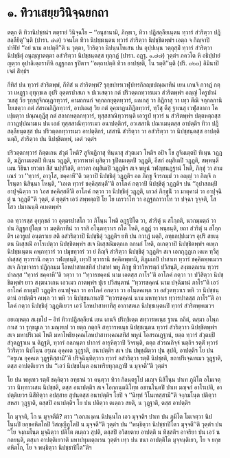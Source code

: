 <h1>๑. ทิวาเสยฺยวินิจฺฉยกถา</h1>
<p> ตตฺถ   ติ ทิวานิปชฺชนํฯ ตตฺรายํ วินิจฺฉโย – ‘‘อนุชานามิ, ภิกฺขเว, ทิวา ปฎิสลฺลียเนฺตน ทฺวารํ สํวริตฺวา ปฎิสลฺลียิตุ’’นฺติ (ปารา. ๗๗) วจนโต ทิวา นิปชฺชเนฺตน ทฺวารํ สํวริตฺวา นิปชฺชิตพฺพํฯ เอตฺถ จ กิญฺจาปิ ปาฬิยํ ‘‘อยํ นาม อาปตฺตี’’ติ น วุตฺตา, วิวริตฺวา นิปนฺนโทเสน ปน อุปฺปเนฺน วตฺถุสฺมิํ ทฺวารํ สํวริตฺวา นิปชฺชิตุํ อนุญฺญาตตฺตา อสํวริตฺวา นิปชฺชนฺตสฺส  ทุกฺกฎํ (ปารา. อฎฺฐ. ๑.๗๗) วุตฺตํฯ ภควโต หิ อธิปฺปายํ ญตฺวา อุปาลิเตฺถราทีหิ อฎฺฐกถา ฐปิตาฯ ‘‘อตฺถาปตฺติ ทิวา อาปชฺชติ, โน รตฺติ’’นฺติ (ปริ. ๓๒๓) อิมินาปิ เจตํ สิทฺธํฯ</p>


<p> กีทิสํ ปน ทฺวารํ สํวริตพฺพํ, กีทิสํ น สํวริตพฺพํ? รุกฺขปทรเวฬุปทรกิลญฺชปณฺณาทีนํ เยน เกนจิ กวาฎํ กตฺวา เหฎฺฐา อุทุกฺขเล อุปริ อุตฺตรปาสเก จ ปเวเสตฺวา กตํ ปริวตฺตกทฺวารเมว สํวริตพฺพํฯ อญฺญํ โครูปานํ วเชสุ วิย รุกฺขสูจิกณฺฎกทฺวารํ, คามถกนกํ จกฺกลกยุตฺตทฺวารํ, ผลเกสุ วา กิฎิกาสุ วา เทฺว ตีณิ จกฺกลกานิ โยเชตฺวา กตํ สํสรณกิฎิกทฺวารํ, อาปเณสุ วิย กตํ อุคฺฆาฎนกิฎิกทฺวารํ, ทฺวีสุ ตีสุ ฐาเนสุ เวฬุสลากา โคเปฺผตฺวา ปณฺณกุฎีสุ กตํ สลากหตฺถกทฺวารํ, ทุสฺสสาณิทฺวารนฺติ เอวรูปํ ทฺวารํ น สํวริตพฺพํฯ ปตฺตหตฺถสฺส กวาฎปฺปณามเน ปน เอกํ ทุสฺสสาณิทฺวารเมว อนาปตฺติกรํ, อวเสสานิ ปณาเมนฺตสฺส อาปตฺติฯ ทิวา ปฎิสลฺลียนฺตสฺส ปน ปริวตฺตกทฺวารเมว อาปตฺติกรํ, เสสานิ สํวริตฺวา วา อสํวริตฺวา วา นิปชฺชนฺตสฺส อาปตฺติ นตฺถิ, สํวริตฺวา ปน นิปชฺชิตพฺพํ, เอตํ วตฺตํฯ</p>


<p> ปริวตฺตกทฺวารํ กิตฺตเกน สํวุตํ โหติ? สูจิฆฎิกาสุ ทินฺนาสุ สํวุตเมว โหติฯ อปิจ โข สูจิมเตฺตปิ ทิเนฺน วฎฺฎติ, ฆฎิกามเตฺตปิ ทิเนฺน วฎฺฎติ, ทฺวารพาหํ ผุสิตฺวา ฐปิตมเตฺตปิ วฎฺฎติ, อีสกํ อผุสิเตปิ วฎฺฎติ, สพฺพนฺติเมน วิธินา ยาวตา สีสํ นปฺปวิสติ, ตาวตา อผุสิเตปิ วฎฺฎติฯ สเจ พหูนํ วฬญฺชนฎฺฐานํ โหติ, ภิกฺขุํ วา สามเณรํ วา ‘‘ทฺวารํ, อาวุโส, ชคฺคาหี’’ติ วตฺวาปิ นิปชฺชิตุํ วฎฺฎติฯ อถ ภิกฺขู จีวรกมฺมํ วา อญฺญํ วา กิญฺจิ กโรนฺตา นิสินฺนา โหนฺติ, ‘‘เอเต ทฺวารํ ชคฺคิสฺสนฺตี’’ติ  อาโภคํ กตฺวาปิ นิปชฺชิตุํ วฎฺฎติฯ  ปน ‘‘อุปาสกมฺปิ อาปุจฺฉิตฺวา วา ‘เอส  ชคฺคิสฺสตี’ติ อาโภคํ กตฺวา วา นิปชฺชิตุํ วฎฺฎติ, เกวลํ ภิกฺขุนิํ วา มาตุคามํ วา อาปุจฺฉิตุํ น วฎฺฎตี’’ติ วุตฺตํ, ตํ ยุตฺตํฯ เอวํ สพฺพตฺถปิ โย โย เถรวาโท วา อฎฺฐกถาวาโท วา ปจฺฉา วุจฺจติ, โส โสว ปมาณนฺติ คเหตพฺพํฯ</p>


<p> อถ ทฺวารสฺส อุทุกฺขลํ วา อุตฺตรปาสโก วา ภิโนฺน โหติ อฎฺฐปิโต วา, สํวริตุํ น สโกฺกติ, นวกมฺมตฺถํ วา ปน อิฎฺฐกปุโญฺช วา มตฺติกาทีนํ วา ราสิ อโนฺตทฺวาเร กโต โหติ, อฎฺฎํ วา พนฺธนฺติ, ยถา สํวริตุํ น สโกฺกติฯ เอวรูเป อนฺตราเย สติ อสํวริตฺวาปิ นิปชฺชิตุํ วฎฺฎติฯ ยทิ ปน กวาฎํ นตฺถิ, ลทฺธกปฺปเมวฯ อุปริ สยเนฺตน นิเสฺสณิํ อาโรเปตฺวา นิปชฺชิตพฺพํฯ สเจ นิเสฺสณิมตฺถเก ถกนกํ โหติ, ถเกตฺวาปิ นิปชฺชิตพฺพํฯ คเพฺภ นิปชฺชเนฺตน คพฺภทฺวารํ วา ปมุขทฺวารํ วา ยํ กิญฺจิ สํวริตฺวา นิปชฺชิตุํ วฎฺฎติฯ สเจ เอกกุฎฺฎเก เคเห ทฺวีสุ ปเสฺสสุ ทฺวารานิ กตฺวา วฬญฺชนฺติ, เทฺวปิ ทฺวารานิ ชคฺคิตพฺพานิ, ติภูมเกปิ ปาสาเท ทฺวารํ ชคฺคิตพฺพเมวฯ สเจ ภิกฺขาจารา ปฎิกฺกมฺม โลหปาสาทสทิสํ ปาสาทํ พหู ภิกฺขู ทิวาวิหารตฺถํ ปวิสนฺติ, สงฺฆเตฺถเรน ทฺวารปาลสฺส ‘‘ทฺวารํ ชคฺคาหี’’ติ วตฺวา วา ‘‘ทฺวารชคฺคนํ นาม เอตสฺส ภาโร’’ติ อาโภคํ กตฺวา วา ปวิสิตฺวา นิปชฺชิตพฺพํฯ ยาว สงฺฆนวเกน เอวเมว กาตพฺพํฯ ปุเร ปวิสนฺตานํ ‘‘ทฺวารชคฺคนํ นาม ปจฺฉิมานํ ภาโร’’ติ เอวํ อาโภคํ กาตุมฺปิ วฎฺฎติฯ อนาปุจฺฉา วา อาโภคํ อกตฺวา วา อโนฺตคเพฺภ วา อสํวุตทฺวาเร พหิ วา นิปชฺชนฺตานํ อาปตฺติฯ คเพฺภ วา พหิ วา นิปชฺชนกาเลปิ ‘‘ทฺวารชคฺคนํ นาม มหาทฺวาเร ทฺวารปาลสฺส ภาโร’’ติ อาโภคํ กตฺวา นิปชฺชิตุํ วฎฺฎติเยวฯ เอวํ โลหปาสาทาทีสุ อากาสตเล นิปชฺชเนฺตนปิ ทฺวารํ สํวริตพฺพเมวฯ</p>


<p>อยเญฺหตฺถ สเงฺขโป – อิทํ ทิวาปฎิสลฺลียนํ เยน เกนจิ ปริกฺขิเตฺต สทฺวารพเนฺธ ฐาเน กถิตํ, ตสฺมา อโพฺภกาเส วา รุกฺขมูเล วา มณฺฑเป วา ยตฺถ กตฺถจิ สทฺวารพเนฺธ นิปชฺชเนฺตน ทฺวารํ สํวริตฺวาว นิปชฺชิตพฺพํฯ สเจ มหาปริเวณํ โหติ มหาโพธิยงฺคณโลหปาสาทงฺคณสทิสํ พหูนํ โอสรณฎฺฐานํ, ยตฺถ ทฺวารํ สํวุตมฺปิ สํวุตฎฺฐาเน น ติฎฺฐติ, ทฺวารํ อลภนฺตา ปาการํ อารุหิตฺวาปิ วิจรนฺติ, ตตฺถ สํวรณกิจฺจํ นตฺถิฯ รตฺติํ ทฺวารํ วิวริตฺวา นิปโนฺน อรุเณ อุคฺคเต วุฎฺฐาติ, อนาปตฺติฯ สเจ ปน ปพุชฺฌิตฺวา  ปุน สุปติ, อาปตฺติฯ โย ปน ‘‘อรุเณ อุคฺคเต วุฎฺฐหิสฺสามี’’ติ ปริจฺฉินฺทิตฺวาว ทฺวารํ อสํวริตฺวา รตฺติํ นิปชฺชติ, ยถาปริเจฺฉทเมว วุฎฺฐาติ, ตสฺส อาปตฺติเยวฯ  ปน ‘‘เอวํ นิปชฺชโนฺต อนาทริยทุกฺกฎาปิ น มุจฺจตี’’ติ วุตฺตํฯ</p>


<p> โย  ปน พหุเทว รตฺติํ ชคฺคิตฺวา อทฺธานํ วา คนฺตฺวา ทิวา กิลนฺตรูโป มเญฺจ นิสิโนฺน ปาเท ภูมิโต อโมเจตฺวาว นิทฺทาวเสน นิปชฺชติ, ตสฺส อนาปตฺติฯ สเจ โอกฺกนฺตนิโทฺท อชานโนฺตปิ ปาเท มญฺจกํ อาโรเปติ, อาปตฺติเยวฯ นิสีทิตฺวา อปสฺสาย สุปนฺตสฺส อนาปตฺติฯ โยปิ จ ‘‘นิทฺทํ วิโนเทสฺสามี’’ติ จงฺกมโนฺต ปติตฺวา สหสา วุฎฺฐาติ, ตสฺสปิ อนาปตฺติฯ โย ปน ปติตฺวา ตเตฺถว สยติ, น วุฎฺฐาติ, ตสฺส อาปตฺติฯ</p>


<p>โก มุจฺจติ, โก น มุจฺจตีติ?  ตาว ‘‘เอกภเงฺคน นิปนฺนโก เอว มุจฺจติฯ ปาเท ปน ภูมิโต โมเจตฺวา นิปโนฺนปิ ยกฺขคหิตโกปิ วิสญฺญีภูโตปิ น มุจฺจตี’’ติ วุตฺตํฯ  ปน ‘‘พนฺธิตฺวา นิปชฺชาปิโตว มุจฺจตี’’ติ วุตฺตํฯ  ปน ‘‘โย จงฺกมโนฺต มุจฺฉิตฺวา ปติโต ตเตฺถว สุปติ, ตสฺสปิ อวิสยตาย อาปตฺติ น ทิสฺสติฯ อาจริยา ปน เอวํ น กถยนฺติ, ตสฺมา อาปตฺติเยวาติ มหาปทุมเตฺถเรน วุตฺตํฯ เทฺว ปน ชนา อาปตฺติโต มุจฺจนฺติเยว, โย จ ยกฺขคหิตโก, โย จ พนฺธิตฺวา นิปชฺชาปิโต’’ติฯ</p>

</p>

</p>






